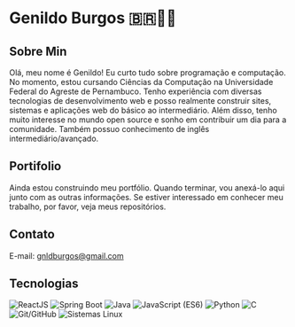 # Genildo Burgos 🇧🇷👨‍💻

## Sobre Min
Olá, meu nome é Genildo! Eu curto tudo sobre programação e computação. No momento, estou cursando Ciências da Computação na Universidade Federal do Agreste de Pernambuco.
Tenho experiência com diversas tecnologias de desenvolvimento web e posso realmente construir sites, sistemas e aplicações web do básico ao intermediário.
Além disso, tenho muito interesse no mundo open source e sonho em contribuir um dia para a comunidade. Também possuo conhecimento de inglês intermediário/avançado. 

## Portifolio
Ainda estou construindo meu portfólio. Quando terminar, vou anexá-lo aqui junto com as outras informações. Se estiver interessado em conhecer meu trabalho, por favor, veja meus repositórios.

## Contato

  E-mail: gnldburgos@gmail.com

## Tecnologias 
![ReactJS](https://img.shields.io/badge/ReactJS-61DAFB?style=for-the-badge&logo=react&logoColor=white)
![Spring Boot](https://img.shields.io/badge/Spring_Boot-6DB33F?style=for-the-badge&logo=spring-boot)
![Java](https://img.shields.io/badge/Java-007396?style=for-the-badge&logo=java&logoColor=white)
![JavaScript (ES6)](https://img.shields.io/badge/JavaScript-ES6-F7DF1E?style=for-the-badge&logo=javascript&logoColor=white)
![Python](https://img.shields.io/badge/Python-3776AB?style=for-the-badge&logo=python&logoColor=white)
![C](https://img.shields.io/badge/C-A8B9CC?style=for-the-badge&logo=c&logoColor=white)
![Git/GitHub](https://img.shields.io/badge/Git-GitHub-181717?style=for-the-badge&logo=git&logoColor=white)
![Sistemas Linux](https://img.shields.io/badge/Linux-333333?style=for-the-badge&logo=linux&logoColor=white)






